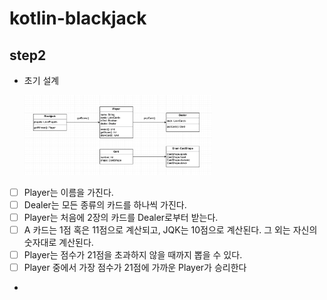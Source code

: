 # kotlin-blackjack

## step2
- 초기 설계

    <img src="./step2_design.png" width="300" alt="">


- [ ] Player는 이름을 가진다.
- [ ] Dealer는 모든 종류의 카드를 하나씩 가진다.
- [ ] Player는 처음에 2장의 카드를 Dealer로부터 받는다.
- [ ] A 카드는 1점 혹은 11점으로 계산되고, JQK는 10점으로 계산된다. 그 외는 자신의 숫자대로 계산된다.
- [ ] Player는 점수가 21점을 초과하지 않을 때까지 뽑을 수 있다.
- [ ] Player 중에서 가장 점수가 21점에 가까운 Player가 승리한다
- 

